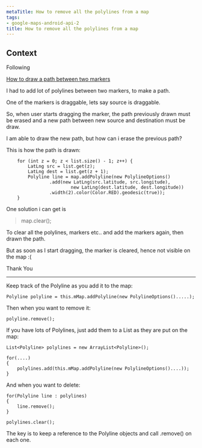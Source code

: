 ```yaml
---
metaTitle: How to remove all the polylines from a map
tags:
- google-maps-android-api-2
title: How to remove all the polylines from a map
---
```


## Context

Following


[How to draw a path between two markers](https://stackoverflow.com/questions/14702621/answer-draw-path-between-two-points-using-google-maps-android-api-v2)


I had to add lot of polylines between two markers, to make a path.


One of the markers is draggable, lets say source is draggable.


So, when user starts dragging the marker, the path previously drawn must be erased and a new path between new source and destination must be draw.


I am able to draw the new path, but how can i erase the previous path?


This is how the path is drawn:



```
    for (int z = 0; z < list.size() - 1; z++) {
        LatLng src = list.get(z);
        LatLng dest = list.get(z + 1);
        Polyline line = map.addPolyline(new PolylineOptions()
                .add(new LatLng(src.latitude, src.longitude),
                        new LatLng(dest.latitude, dest.longitude))
                .width(2).color(Color.RED).geodesic(true));
    }

```

One solution i can get is



> 
> map.clear();
> 
> 
> 


To clear all the polylines, markers etc.. and add the markers again, then drawn the path.


But as soon as I start dragging, the marker is cleared, hence not visible on the map :(


Thank You



---

Keep track of the Polyline as you add it to the map:



```
Polyline polyline = this.mMap.addPolyline(new PolylineOptions().....);

```

Then when you want to remove it:



```
polyline.remove();

```

If you have lots of Polylines, just add them to a List as they are put on the map:



```
List<Polyline> polylines = new ArrayList<Polyline>();

for(....)
{
    polylines.add(this.mMap.addPolyline(new PolylineOptions()....));
}

```

And when you want to delete:



```
for(Polyline line : polylines)
{
    line.remove();
}

polylines.clear();

```

The key is to keep a reference to the Polyline objects and call .remove() on each one.

